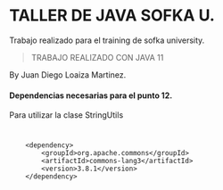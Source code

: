 # TALLER DE JAVA SOFKA U.

Trabajo realizado para el training de sofka university.

> TRABAJO REALIZADO CON JAVA 11

By Juan Diego Loaiza Martinez.


#### Dependencias necesarias para el punto 12.

Para utilizar la clase StringUtils

# <dependencies>
        <dependency>
            <groupId>org.apache.commons</groupId>
            <artifactId>commons-lang3</artifactId>
            <version>3.8.1</version>
        </dependency>
    